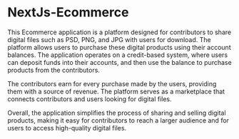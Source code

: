 # NextJs-Ecommerce
This Ecommerce application is a platform designed for contributors to share digital files such as PSD, PNG, and JPG with users for download. The platform allows users to purchase these digital products using their account balances. The application operates on a credit-based system, where users can deposit funds into their accounts, and then use the balance to purchase products from the contributors.

The contributors earn for every purchase made by the users, providing them with a source of revenue. The platform serves as a marketplace that connects contributors and users looking for digital files.

Overall, the application simplifies the process of sharing and selling digital products, making it easy for contributors to reach a larger audience and for users to access high-quality digital files.
